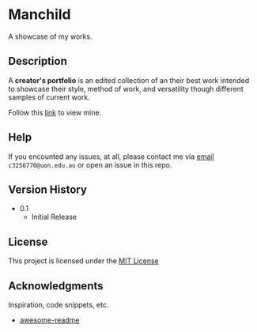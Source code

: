 # Manchild

A showcase of my works.

## Description

A **creator's portfolio** is an edited collection of an their best work intended to showcase their style, method of work, and versatility though different samples of current work. 

Follow this [link](https://olaskan.github.io/ "Manchild") to view mine.

## Help

If you encounted any issues, at all, please contact me via [email](mailto:c3256770@uon.edu.au "c3256770@uon.edu.au") ```c3256770@uon.edu.au``` or open an issue in this repo. 

## Version History

* 0.1
    * Initial Release

## License

This project is licensed under the [MIT License](/LICENSE)

## Acknowledgments

Inspiration, code snippets, etc.
* [awesome-readme](https://github.com/matiassingers/awesome-readme)
